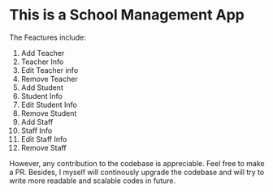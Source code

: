 # This is a School Management App

The Feactures include:

1. Add Teacher
2. Teacher Info
3. Edit Teacher info
4. Remove Teacher
5. Add Student
6. Student Info
7. Edit Student Info
8. Remove Student
9. Add Staff
10. Staff Info
11. Edit Staff Info
12. Remove Staff

However, any contribution to the codebase is appreciable. Feel free to make a PR.
Besides, I myself will continously upgrade the codebase and will try to write more readable and scalable codes in future.
